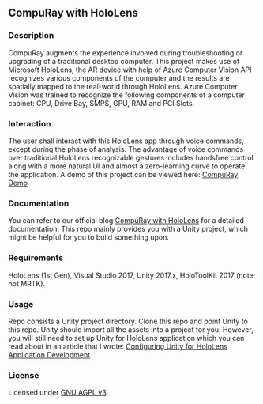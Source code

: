 ## CompuRay with HoloLens

### Description
CompuRay augments the experience involved during troubleshooting or upgrading of a traditional desktop computer. This project makes use of Microsoft HoloLens, the AR device with help of Azure Computer Vision API recognizes various components of the computer and the results are spatially mapped to the real-world through HoloLens. Azure Computer Vision was trained to recognize the following components of a computer cabinet: CPU, Drive Bay, SMPS, GPU, RAM and PCI Slots.

### Interaction
The user shall interact with this HoloLens app through voice commands, except during the phase of analysis. The advantage of voice commands over traditional HoloLens recognizable gestures includes handsfree control along with a more natural UI and almost a zero-learning curve to operate the application.
A demo of this project can be viewed here: [CompuRay Demo](https://youtu.be/kPMvuo2RQSU)

### Documentation
You can refer to our official blog [CompuRay with HoloLens](https://compuray.home.blog) for a detailed documentation. This repo mainly provides you with a Unity project, which might be helpful for you to build something upon.

### Requirements 
HoloLens (1st Gen), Visual Studio 2017, Unity 2017.x, HoloToolKit 2017 (note: not MRTK).

### Usage
Repo consists a Unity project directory.
Clone this repo and point Unity to this repo. Unity should import all the assets into a project for you. However, you will still need to set up Unity for HoloLens application which you can read about in an article that I wrote: [Configuring Unity for HoloLens Application Development](https://medium.com/@KushalBKusram/configuring-unity-for-hololens-application-development-899f79abb4ec)

### License
Licensed under [GNU AGPL v3](https://github.com/KushalBKusram/CompuRay/blob/master/LICENSE).
